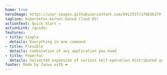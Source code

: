 ```yaml
---
home: true
heroImage: https://user-images.githubusercontent.com/8912557/170836379-9d824d22-0e0e-4f61-a0c3-f7471463f4be.png
tagline: kubernetes-kernel-based Cloud OS!
actionText: Quick Start →
actionLink: /guide/
features:
- title: Simple
  details: Everything in one command
- title: Flexible
  details: Combination of any application you need
- title: Powerful
  details: Unlimited expansion of various self-operation distributed applications
footer: Made by fanux with ❤️
---
```

